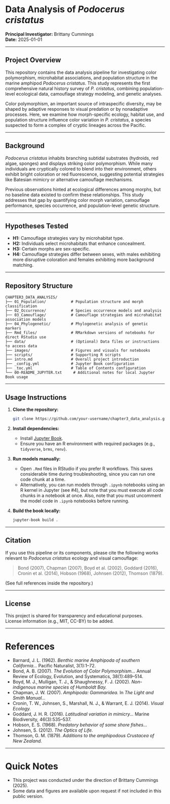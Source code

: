# Data Analysis of *Podocerus cristatus*

**Principal Investigator:** Brittany Cummings  
**Date:** 2025-01-01

---

## Project Overview

This repository contains the data analysis pipeline for investigating color polymorphism, microhabitat associations, and population structure in the marine amphipod *Podocerus cristatus*. This study represents the first comprehensive natural history survey of *P. cristatus*, combining population-level ecological data, camouflage strategy modeling, and genetic analyses.

Color polymorphism, an important source of intraspecific diversity, may be shaped by adaptive responses to visual predation or by nonadaptive processes. Here, we examine how morph-specific ecology, habitat use, and population structure influence color variation in *P. cristatus*, a species suspected to form a complex of cryptic lineages across the Pacific.

---

## Background

*Podocerus cristatus* inhabits branching subtidal substrates (hydroids, red algae, sponges) and displays striking color polymorphism. While many individuals are cryptically colored to blend into their environment, others exhibit bright coloration or red fluorescence, suggesting potential strategies like Batesian mimicry or alternative camouflage mechanisms.

Previous observations hinted at ecological differences among morphs, but no baseline data existed to confirm these relationships. This study addresses that gap by quantifying color morph variation, camouflage performance, species occurrence, and population-level genetic structure.

---

## Hypotheses Tested

- **H1:** Camouflage strategies vary by microhabitat type.
- **H2:** Individuals select microhabitats that enhance concealment.
- **H3:** Certain morphs are sex-specific.
- **H4:** Camouflage strategies differ between sexes, with males exhibiting more disruptive coloration and females exhibiting more background matching.

---

## Repository Structure

```plaintext
CHAPTER3_DATA_ANALYSIS/
├── 01_Population/           # Population structure and morph classification
├── 02_Occurrence/           # Species occurrence models and analysis
├── 03_Camouflage/           # Camouflage strategies and microhabitat association models
├── 04_Phylogenetic/         # Phylogenetic analysis of genetic markers
├── Rmd_files/               # RMarkdown versions of notebooks for direct RStudio use
├── data/                    # (Optional) Data files or instructions to access data
├── images/                  # Figures and visuals for notebooks
├── scripts/                 # Supporting R scripts
├── intro.md                 # Overall project introduction
├── _config.yml              # Jupyter Book configuration
├── _toc.yml                 # Table of Contents configuration
└── 00-README_JUPYTER.txt     # Additional notes for local Jupyter Book usage
```

---

## Usage Instructions

1. **Clone the repository:**
    ```bash
    git clone https://github.com/your-username/chapter3_data_analysis.git
    ```

2. **Install dependencies:**
    - Install [Jupyter Book](https://jupyterbook.org/en/stable/start/overview.html).
    - Ensure you have an R environment with required packages (e.g., `tidyverse`, `brms`, `renv`).


3. **Run models manually:**
    - Open `.Rmd` files in RStudio if you prefer R workflows. This saves considerable time during troubleshooting, since you can run one code chunk at a time.
    - Alternatively, you can run models through `.ipynb` notebooks using an R kernel in Jupyter (see #4), but note that you must execute all code chunks in a notebook at once. Also, note that you must uncomment the model code in `.ipynb` notebooks before running.


4. **Build the book locally:**
    ```bash
    jupyter-book build .
    ```

---

## Citation

If you use this pipeline or its components, please cite the following works relevant to *Podocerus cristatus* ecology and visual camouflage:

> Bond (2007), Chapman (2007), Boyd et al. (2002), Goddard (2016), Cronin et al. (2014), Hobson (1968), Johnsen (2012), Thomson (1879).

(See full references inside the repository.)

---

## License

This project is shared for transparency and educational purposes.  
License information (e.g., MIT, CC-BY) to be added.

---

# References

- Barnard, J. L. (1962). *Benthic marine Amphipoda of southern California...* Pacific Naturalist, 3(1):1–72.
- Bond, A. B. (2007). *The Evolution of Color Polymorphism...* Annual Review of Ecology, Evolution, and Systematics, 38(1):489–514.
- Boyd, M. J., Mulligan, T. J., & Shaughnessy, F. J. (2002). *Non-indigenous marine species of Humboldt Bay.*
- Chapman, J. W. (2007). *Amphipoda: Gammaridea.* In *The Light and Smith Manual...*
- Cronin, T. W., Johnsen, S., Marshall, N. J., & Warrant, E. J. (2014). *Visual Ecology.*
- Goddard, J. H. R. (2016). *Latitudinal variation in mimicry...* Marine Biodiversity, 46(3):535–537.
- Hobson, E. S. (1968). *Predatory behavior of some shore fishes...*
- Johnsen, S. (2012). *The Optics of Life.*
- Thomson, G. M. (1879). *Additions to the amphipodous Crustacea of New Zealand.*

---

# Quick Notes

- This project was conducted under the direction of Brittany Cummings (2025).
- Some data and figures are available upon request if not included in this public version.

